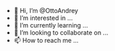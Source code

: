 - 👋 Hi, I’m @OttoAndrey
- 👀 I’m interested in ...
- 🌱 I’m currently learning ...
- 💞️ I’m looking to collaborate on ...
- 📫 How to reach me ...

<!---
OttoAndrey/OttoAndrey is a ✨ special ✨ repository because its `README.md` (this file) appears on your GitHub profile.
You can click the Preview link to take a look at your changes.
--->
